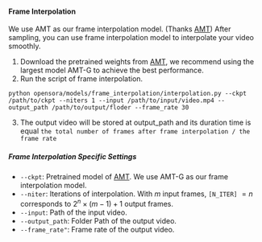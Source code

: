 #### Frame Interpolation

We use AMT as our frame interpolation model. (Thanks [AMT](https://github.com/MCG-NKU/AMT)) After sampling, you can use
frame interpolation model to interpolate your video smoothly.

1. Download the pretrained weights from [AMT](https://github.com/MCG-NKU/AMT), we recommend using the largest model
   AMT-G to achieve the best performance.
2. Run the script of frame interpolation.

```
python opensora/models/frame_interpolation/interpolation.py --ckpt /path/to/ckpt --niters 1 --input /path/to/input/video.mp4 --output_path /path/to/output/floder --frame_rate 30
```

3. The output video will be stored at output_path and its duration time is
   equal `the total number of frames after frame interpolation / the frame rate`

##### Frame Interpolation Specific Settings

* `--ckpt`: Pretrained model of [AMT](https://github.com/MCG-NKU/AMT). We use AMT-G as our frame interpolation model.
* `--niter`: Iterations of interpolation. With $m$ input frames, `[N_ITER]` $=n$ corresponds to $2^n\times (m-1)+1$
  output frames.
* `--input`: Path of the input video.
* `--output_path`: Folder Path of the output video.
* `--frame_rate"`: Frame rate of the output video. 
